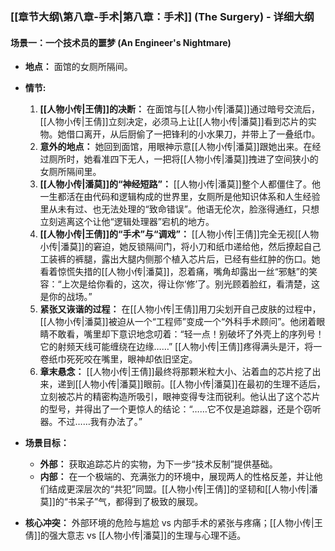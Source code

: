 ### **[[章节大纲\第八章-手术|第八章：手术]] (The Surgery) - 详细大纲**

#### **场景一：一个技术员的噩梦 (An Engineer's Nightmare)**

*   **地点：** 面馆的女厕所隔间。
*   **情节:**
    1.  **[[人物小传|王倩]]的决断：** 在面馆与[[人物小传|潘莫]]通过暗号交流后，[[人物小传|王倩]]立刻决定，必须马上让[[人物小传|潘莫]]看到芯片的实物。她借口离开，从后厨偷了一把锋利的小水果刀，并带上了一叠纸巾。
    2.  **意外的地点：** 她回到面馆，用眼神示意[[人物小传|潘莫]]跟她出来。在经过厕所时，她看准四下无人，一把将[[人物小传|潘莫]]拽进了空间狭小的女厕所隔间里。
    3.  **[[人物小传|潘莫]]的“神经短路”：** [[人物小传|潘莫]]整个人都僵住了。他一生都活在由代码和逻辑构成的世界里，女厕所是他知识体系和人生经验里从未有过、也无法处理的“致命错误”。他语无伦次，脸涨得通红，只想立刻逃离这个让他“逻辑处理器”宕机的地方。
    4.  **[[人物小传|王倩]]的“手术”与“调戏”：** [[人物小传|王倩]]完全无视[[人物小传|潘莫]]的窘迫，她反锁隔间门，将小刀和纸巾递给他，然后撩起自己工装裤的裤腿，露出大腿内侧那个植入芯片后，已经有些红肿的伤口。她看着惊慌失措的[[人物小传|潘莫]]，忍着痛，嘴角却露出一丝“邪魅”的笑容：“上次是给你看的，这次，得让你‘修’了。别光顾着脸红，看清楚，这是你的战场。”
    5.  **紧张又诙谐的过程：** 在[[人物小传|王倩]]用刀尖划开自己皮肤的过程中，[[人物小传|潘莫]]被迫从一个“工程师”变成一个“外科手术顾问”。他闭着眼睛不敢看，嘴里却下意识地念叨着：“轻一点！别破坏了外壳上的序列号！它的射频天线可能缠绕在边缘……” [[人物小传|王倩]]疼得满头是汗，将一卷纸巾死死咬在嘴里，眼神却依旧坚定。
    6.  **章末悬念：** [[人物小传|王倩]]最终将那颗米粒大小、沾着血的芯片挖了出来，递到[[人物小传|潘莫]]眼前。[[人物小传|潘莫]]在最初的生理不适后，立刻被芯片的精密构造所吸引，眼神变得专注而锐利。他认出了这个芯片的型号，并得出了一个更惊人的结论：“……它不仅是追踪器，还是个窃听器。不过……我有办法了。”

*   **场景目标：**
    *   **外部：** 获取追踪芯片的实物，为下一步“技术反制”提供基础。
    *   **内部：** 在一个极端的、充满张力的环境中，展现两人的性格反差，并让他们结成更深层次的“共犯”同盟。[[人物小传|王倩]]的坚韧和[[人物小传|潘莫]]的“书呆子”气，都得到了极致的展现。
*   **核心冲突：** 外部环境的危险与尴尬 vs 内部手术的紧张与疼痛；[[人物小传|王倩]]的强大意志 vs [[人物小传|潘莫]]的生理与心理不适。